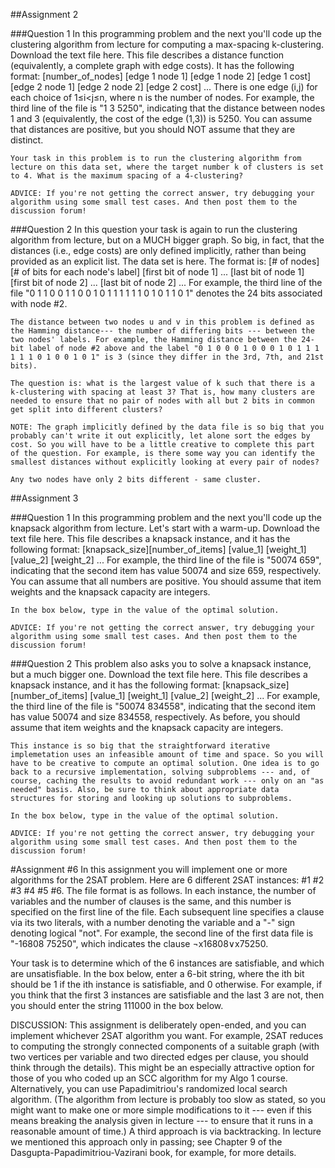 ##Assignment 2

###Question 1
    In this programming problem and the next you'll code up the clustering algorithm from lecture for computing a max-spacing k-clustering. Download the text file here. This file describes a distance function (equivalently, a complete graph with edge costs). It has the following format:
    [number_of_nodes]
    [edge 1 node 1] [edge 1 node 2] [edge 1 cost]
    [edge 2 node 1] [edge 2 node 2] [edge 2 cost]
    ...
    There is one edge (i,j) for each choice of 1≤i<j≤n, where n is the number of nodes. For example, the third line of the file is "1 3 5250", indicating that the distance between nodes 1 and 3 (equivalently, the cost of the edge (1,3)) is 5250. You can assume that distances are positive, but you should NOT assume that they are distinct.

    Your task in this problem is to run the clustering algorithm from lecture on this data set, where the target number k of clusters is set to 4. What is the maximum spacing of a 4-clustering?

    ADVICE: If you're not getting the correct answer, try debugging your algorithm using some small test cases. And then post them to the discussion forum!

###Question 2
    In this question your task is again to run the clustering algorithm from lecture, but on a MUCH bigger graph. So big, in fact, that the distances (i.e., edge costs) are only defined implicitly, rather than being provided as an explicit list.
    The data set is here. The format is:
    [# of nodes] [# of bits for each node's label]
    [first bit of node 1] ... [last bit of node 1]
    [first bit of node 2] ... [last bit of node 2]
    ...
    For example, the third line of the file "0 1 1 0 0 1 1 0 0 1 0 1 1 1 1 1 1 0 1 0 1 1 0 1" denotes the 24 bits associated with node #2.

    The distance between two nodes u and v in this problem is defined as the Hamming distance--- the number of differing bits --- between the two nodes' labels. For example, the Hamming distance between the 24-bit label of node #2 above and the label "0 1 0 0 0 1 0 0 0 1 0 1 1 1 1 1 1 0 1 0 0 1 0 1" is 3 (since they differ in the 3rd, 7th, and 21st bits).

    The question is: what is the largest value of k such that there is a k-clustering with spacing at least 3? That is, how many clusters are needed to ensure that no pair of nodes with all but 2 bits in common get split into different clusters?

    NOTE: The graph implicitly defined by the data file is so big that you probably can't write it out explicitly, let alone sort the edges by cost. So you will have to be a little creative to complete this part of the question. For example, is there some way you can identify the smallest distances without explicitly looking at every pair of nodes?

    Any two nodes have only 2 bits different - same cluster.



##Assignment 3

###Question 1
    In this programming problem and the next you'll code up the knapsack algorithm from lecture. Let's start with a warm-up. Download the text file here. This file describes a knapsack instance, and it has the following format:
    [knapsack_size][number_of_items]
    [value_1] [weight_1]
    [value_2] [weight_2]
    ...
    For example, the third line of the file is "50074 659", indicating that the second item has value 50074 and size 659, respectively.
    You can assume that all numbers are positive. You should assume that item weights and the knapsack capacity are integers.

    In the box below, type in the value of the optimal solution.

    ADVICE: If you're not getting the correct answer, try debugging your algorithm using some small test cases. And then post them to the discussion forum!


###Question 2
    This problem also asks you to solve a knapsack instance, but a much bigger one.
    Download the text file here. This file describes a knapsack instance, and it has the following format:
    [knapsack_size][number_of_items]
    [value_1] [weight_1]
    [value_2] [weight_2]
    ...
    For example, the third line of the file is "50074 834558", indicating that the second item has value 50074 and size 834558, respectively. As before, you should assume that item weights and the knapsack capacity are integers.

    This instance is so big that the straightforward iterative implemetation uses an infeasible amount of time and space. So you will have to be creative to compute an optimal solution. One idea is to go back to a recursive implementation, solving subproblems --- and, of course, caching the results to avoid redundant work --- only on an "as needed" basis. Also, be sure to think about appropriate data structures for storing and looking up solutions to subproblems.

    In the box below, type in the value of the optimal solution.

    ADVICE: If you're not getting the correct answer, try debugging your algorithm using some small test cases. And then post them to the discussion forum!


#Assignment #6
In this assignment you will implement one or more algorithms for the 2SAT problem. Here are 6 different 2SAT instances: #1 #2 #3 #4 #5 #6.
The file format is as follows. In each instance, the number of variables and the number of clauses is the same, and this number is specified on the first line of the file. Each subsequent line specifies a clause via its two literals, with a number denoting the variable and a "-" sign denoting logical "not". For example, the second line of the first data file is "-16808 75250", which indicates the clause ¬x16808∨x75250.

Your task is to determine which of the 6 instances are satisfiable, and which are unsatisfiable. In the box below, enter a 6-bit string, where the ith bit should be 1 if the ith instance is satisfiable, and 0 otherwise. For example, if you think that the first 3 instances are satisfiable and the last 3 are not, then you should enter the string 111000 in the box below.

DISCUSSION: This assignment is deliberately open-ended, and you can implement whichever 2SAT algorithm you want. For example, 2SAT reduces to computing the strongly connected components of a suitable graph (with two vertices per variable and two directed edges per clause, you should think through the details). This might be an especially attractive option for those of you who coded up an SCC algorithm for my Algo 1 course. Alternatively, you can use Papadimitriou's randomized local search algorithm. (The algorithm from lecture is probably too slow as stated, so you might want to make one or more simple modifications to it --- even if this means breaking the analysis given in lecture --- to ensure that it runs in a reasonable amount of time.) A third approach is via backtracking. In lecture we mentioned this approach only in passing; see Chapter 9 of the Dasgupta-Papadimitriou-Vazirani book, for example, for more details.